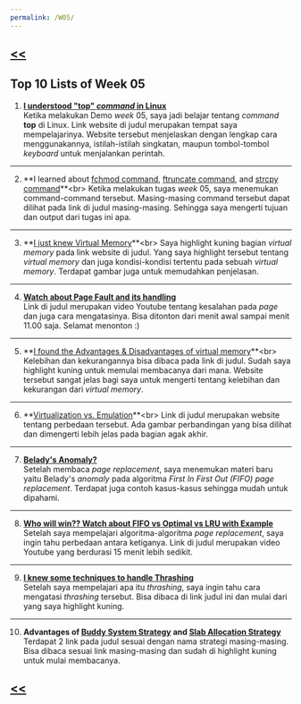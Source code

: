```yaml
---
permalink: /W05/
---
```

## [<<](../)

## Top 10 Lists of Week 05

1. **[I understood "top" _command_ in Linux](https://www.howtogeek.com/668986/how-to-use-the-linux-top-command-and-understand-its-output/)**<br>
Ketika melakukan Demo _week_ 05, saya jadi belajar tentang _command_ **top** di Linux. Link website di judul merupakan tempat saya mempelajarinya. Website tersebut menjelaskan dengan lengkap cara menggunakannya, istilah-istilah singkatan, maupun tombol-tombol _keyboard_ untuk menjalankan perintah.
* * *
2. **I learned about [fchmod command](https://pubs.opengroup.org/onlinepubs/009695399/functions/fchmod.html), [ftruncate command](https://pubs.opengroup.org/onlinepubs/7908799/xsh/ftruncate.html), and [strcpy command](https://linuxhint.com/strcpy_c_language/#:~:text=The%20strcpy()%20function%20copies,back%20to%20the%20caller%20function.)**<br>
Ketika melakukan tugas _week_ 05, saya menemukan command-command tersebut. Masing-masing command tersebut dapat dilihat pada link di judul masing-masing. Sehingga saya mengerti tujuan dan output dari tugas ini apa.
* * *
3. **[I just knew Virtual Memory](https://www.tutorialspoint.com/operating_system/os_virtual_memory.htm#google_ads_iframe_/21766281334/901_Tutorialspoint.com/901_Tutorialspoint.com_32_0:~:text=A%20computer%20can%20address%20more%20memory,be%20used%20to%20provide%20virtual%20memory.)**<br>
Saya highlight kuning bagian _virtual memory_ pada link website di judul. Yang saya highlight tersebut tentang _virtual memory_ dan juga kondisi-kondisi tertentu pada sebuah _virtual memory_. Terdapat gambar juga untuk memudahkan penjelasan.
* * *
4. **[Watch about Page Fault and its handling](https://youtu.be/Nif2TZ5Cohw)**<br>
Link di judul merupakan video Youtube tentang kesalahan pada _page_ dan juga cara mengatasinya. Bisa ditonton dari menit awal sampai menit 11.00 saja. Selamat menonton :)
* * *
5. **[I found the Advantages & Disadvantages of virtual memory](https://www.guru99.com/virtual-memory-in-operating-system.html#7:~:text=(lambda).-,Advantages%20of%20Virtual%20Memory,Applications%20may%20run%20slower%20if%20the%20system%20is%20using%20virtual%20memory.)**<br>
Kelebihan dan kekurangannya bisa dibaca pada link di judul. Sudah saya highlight kuning untuk memulai membacanya dari mana. Website tersebut sangat jelas bagi saya untuk mengerti tentang kelebihan dan kekurangan dari _virtual memory_.
* * *
6. **[Virtualization vs. Emulation](https://www.hitechnectar.com/blogs/virtualization-emulation/#:~:text=The%20Main%20Difference%20Between%20Virtualization%20and%20Emulation&text=The%20main%20difference%20between%20the,of%20domains%20in%20use%20language.&text=Whereas%2C%20in%20an%20emulator%2C%20the,run%20on%20the%20physical%20hardware.)**<br>
Link di judul merupakan website tentang perbedaan tersebut. Ada gambar perbandingan yang bisa dilihat dan dimengerti lebih jelas pada bagian agak akhir.
* * *
7. **[Belady's Anomaly?](https://www.geeksforgeeks.org/beladys-anomaly-in-page-replacement-algorithms/)**<br>
Setelah membaca _page replacement_, saya menemukan materi baru yaitu Belady's _anomaly_ pada algoritma _First In First Out (FIFO) page replacement_. Terdapat juga contoh kasus-kasus sehingga mudah untuk dipahami.
* * *
8. **[Who will win?? Watch about FIFO vs Optimal vs LRU with Example](https://youtu.be/u5obgqo4rZ8)**<br>
Setelah saya mempelajari algoritma-algoritma _page replacement_, saya ingin tahu perbedaan antara ketiganya. Link di judul merupakan video Youtube yang berdurasi 15 menit lebih sedikit.
* * *
9. **[I knew some techniques to handle Thrashing](https://www.geeksforgeeks.org/techniques-to-handle-thrashing/#google_ads_iframe_/103512698/22016818264_0:~:text=Techniques%20to%20handle%3A)**<br>
Setelah saya mempelajari apa itu _thrashing_, saya ingin tahu cara mengatasi _thrashing_ tersebut. Bisa dibaca di link judul ini dan mulai dari yang saya highlight kuning.
* * *
10. **Advantages of [Buddy System Strategy](https://www.geeksforgeeks.org/operating-system-allocating-kernel-memory-buddy-system-slab-system/#google_ads_iframe_/103512698/21930050872_0:~:text=Advantages) and [Slab Allocation Strategy](https://www.geeksforgeeks.org/operating-system-allocating-kernel-memory-buddy-system-slab-system/#google_ads_iframe_/103512698/21930050695_0:~:text=Benefits%20of%20slab%20allocator)**<br>
Terdapat 2 link pada judul sesuai dengan nama strategi masing-masing. Bisa dibaca sesuai link masing-masing dan sudah di highlight kuning untuk mulai membacanya.

## [<<](../)
